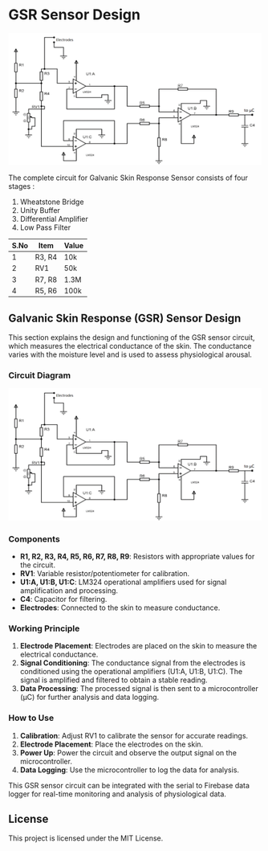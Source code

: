 # GSR Sensor Design

![](https://github.com/VBhtia/GSR_SensorDesign/blob/master/GSR_Circuit.png)

The complete circuit for Galvanic Skin Response Sensor consists of four stages :

1. Wheatstone Bridge 
2. Unity Buffer 
3. Differential Amplifier 
4. Low Pass Filter

| S.No | Item   | Value |
|------|--------|-------|
| 1    | R3, R4 | 10k   |
| 2    | RV1    | 50k   |
| 3    | R7, R8 | 1.3M  |
| 4    | R5, R6 | 100k  |


## Galvanic Skin Response (GSR) Sensor Design

This section explains the design and functioning of the GSR sensor circuit, which measures the electrical conductance of the skin. The conductance varies with the moisture level and is used to assess physiological arousal.

### Circuit Diagram

![GSR Circuit](GSR_Circuit.png)

### Components

- **R1, R2, R3, R4, R5, R6, R7, R8, R9**: Resistors with appropriate values for the circuit.
- **RV1**: Variable resistor/potentiometer for calibration.
- **U1:A, U1:B, U1:C**: LM324 operational amplifiers used for signal amplification and processing.
- **C4**: Capacitor for filtering.
- **Electrodes**: Connected to the skin to measure conductance.

### Working Principle

1. **Electrode Placement**: Electrodes are placed on the skin to measure the electrical conductance.
2. **Signal Conditioning**: The conductance signal from the electrodes is conditioned using the operational amplifiers (U1:A, U1:B, U1:C). The signal is amplified and filtered to obtain a stable reading.
3. **Data Processing**: The processed signal is then sent to a microcontroller (µC) for further analysis and data logging.

### How to Use

1. **Calibration**: Adjust RV1 to calibrate the sensor for accurate readings.
2. **Electrode Placement**: Place the electrodes on the skin.
3. **Power Up**: Power the circuit and observe the output signal on the microcontroller.
4. **Data Logging**: Use the microcontroller to log the data for analysis.

This GSR sensor circuit can be integrated with the serial to Firebase data logger for real-time monitoring and analysis of physiological data.

## License

This project is licensed under the MIT License.
